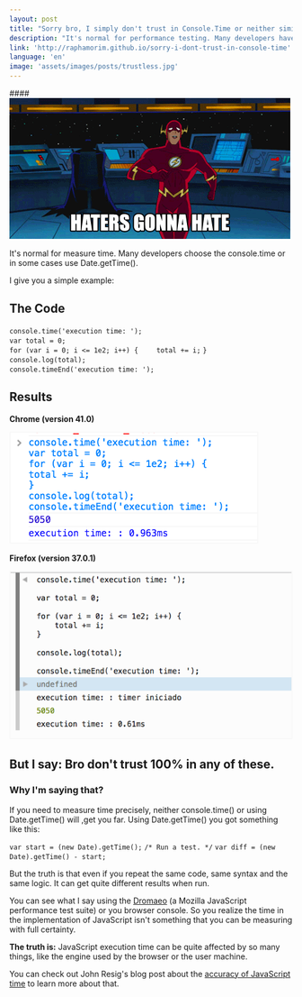 ```yaml
---
layout: post
title: "Sorry bro, I simply don't trust in Console.Time or neither similar."
description: "It's normal for performance testing. Many developers have chosen to use the console.time or in some cases attest to the process speed using setInterval"
link: 'http://raphamorim.github.io/sorry-i-dont-trust-in-console-time'
language: 'en'
image: 'assets/images/posts/trustless.jpg'
---
```


####<img src="/assets/images/posts/trustless-flash.gif" alt="Trustless" />

It's normal for measure time. Many developers choose the console.time or in some cases use Date.getTime(). 

<!-- more -->

I give you a simple example:

## The Code

<div class="code">
<code>console.time('execution time: ');</code>
<br>
<code>var total = 0;</code>
<br>
<code>for (var i = 0; i <= 1e2; i++) {</code>
<code>&nbsp;&nbsp;&nbsp;&nbsp;total += i;</code>
<code>}</code>
<br>
<code>console.log(total);</code>
<br>
<code>console.timeEnd('execution time: ');</code>
</div>

## Results

**Chrome (version 41.0)**

<img style="max-width: 500px; border: 2px solid #f8f8f8;" src="/assets/images/posts/accuracy-time/chrome.jpg"/>

**Firefox (version 37.0.1)**

<img style="max-width: 500px; border: 2px solid #f8f8f8;" src="/assets/images/posts/accuracy-time/firefox.jpg"/>

## But I say: Bro don't trust 100% in any of these.

### Why I'm saying that?

If you need to measure time precisely, neither console.time() or using Date.getTime() will ,get you far. Using Date.getTime() you got something like this:

<div class="code">
<code>var start = (new Date).getTime();</code>
<code>/* Run a test. */</code>
<code>var diff = (new Date).getTime() - start;</code>
</div>

But the truth is that even if you repeat the same code, same syntax and the same logic. It can get quite different results when run.

You can see what I say using the [Dromaeo](http://dromaeo.com/) (a Mozilla JavaScript performance test suite) or you browser console. So you realize the time in the implementation of JavaScript isn't something that you can be measuring with full certainty.

**The truth is:** JavaScript execution time can be quite affected by so many things, like the engine used by the browser or the user machine.

You can check out John Resig's blog post about the [accuracy of JavaScript time](http://ejohn.org/blog/accuracy-of-javascript-time/) to learn more about that.

